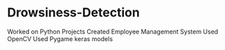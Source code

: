 # Drowsiness-Detection
Worked on Python Projects
Created Employee Management System
Used OpenCV
Used Pygame
keras models
